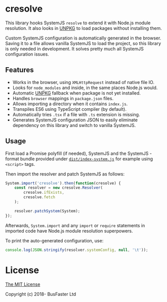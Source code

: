 # cresolve

This library hooks SystemJS `resolve` to extend it with Node.js module resolution.
It also looks in [UNPKG](https://unpkg.com/) to load packages without installing them.

Custom SystemJS configuration is automatically generated in the browser.
Saving it to a file allows vanilla SystemJS to load the project,
so this library is only needed in development.
It solves pretty much all SystemJS configuration issues.

## Features

- Works in the browser, using `XMLHttpRequest` instead of native file IO.
- Looks for `node_modules` and inside, in the same places Node.js would.
- Automatic [UNPKG](https://unpkg.com/) fallback when package is not yet installed.
- Handles `browser` mappings in `package.json` files.
- Allows importing a directory when it contains `index.js`.
- Transpiles ES6 using TypeScript compiler (by default).
- Automatically tries `.tsx` if a file with `.ts` extension is missing.
- Generates SystemJS configuration JSON to easily eliminate dependency on this library and switch to vanilla SystemJS.

## Usage

First load a Promise polyfill (if needed), SystemJS and the SystemJS -format bundle provided under
[`dist/index-system.js`](https://unpkg.com/cresolve@1/dist/index-system.js) for example using `<script>` tags.

Then import the resolver and patch SystemJS as follows:

```TypeScript
System.import('cresolve').then(function(cresolve) {
	const resolver = new cresolve.Resolver(
		cresolve.ifExists,
		cresolve.fetch
	);

	resolver.patchSystem(System);
});
```

Afterwards, `System.import` and any `import` or `require` statements in imported code have Node.js module resolution superpowers.

To print the auto-generated configuration, use:

```TypeScript
console.log(JSON.stringify(resolver.systemConfig, null, '\t'));
```

# License

[The MIT License](https://raw.githubusercontent.com/charto/cresolve/master/LICENSE)

Copyright (c) 2018- BusFaster Ltd
